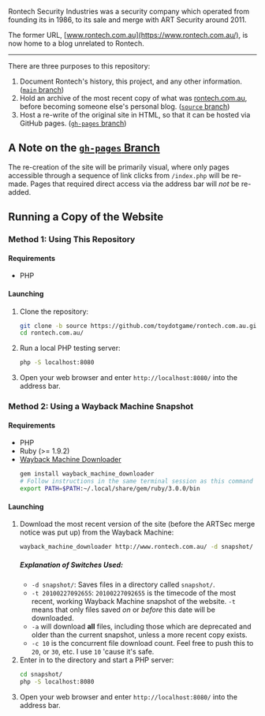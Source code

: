 Rontech Security Industries was a security company which operated from founding its in 1986, to its sale and merge with ART Security around 2011.

The former URL, [www.rontech.com.au](https://www.rontech.com.au/), is now home to a blog unrelated to Rontech.

***

There are three purposes to this repository:
1. Document Rontech's history, this project, and any other information. ([`main` branch](https://github.com/toydotgame/rontech.com.au/tree/main))
2. Hold an archive of the most recent copy of what was [rontech.com.au](), before becoming someone else's personal blog. ([`source` branch](https://github.com/toydotgame/rontech.com.au/tree/source))
3. Host a re-write of the original site in HTML, so that it can be hosted via GitHub pages. ([`gh-pages` branch](https://github.com/toydotgame/rontech.com.au/tree/gh-pages))

## A Note on the [`gh-pages` Branch](https://github.com/toydotgame/rontech.com.au/tree/gh-pages)
The re-creation of the site will be primarily visual, where only pages accessible through a sequence of link clicks from `/index.php` will be re-made. Pages that required direct access via the address bar will _not_ be re-added.

## Running a Copy of the Website
### Method 1: Using This Repository
#### Requirements
* PHP

#### Launching
1. Clone the repository:
	```sh
	git clone -b source https://github.com/toydotgame/rontech.com.au.git
	cd rontech.com.au/
	```
2. Run a local PHP testing server:
	```sh
	php -S localhost:8080
	```
3. Open your web browser and enter `http://localhost:8080/` into the address bar.

### Method 2: Using a Wayback Machine Snapshot
#### Requirements
* PHP
* Ruby (>= 1.9.2)
* [Wayback Machine Downloader](https://github.com/hartator/wayback-machine-downloader)
	```sh
	gem install wayback_machine_downloader
	# Follow instructions in the same terminal session as this command will be executed in:
	export PATH=$PATH:~/.local/share/gem/ruby/3.0.0/bin
	```

#### Launching
1. Download the most recent version of the site (before the ARTSec merge notice was put up) from the Wayback Machine:
	```sh
	wayback_machine_downloader http://www.rontech.com.au/ -d snapshot/ -t 20100227092655 -a -c 10
	```
	##### Explanation of Switches Used:
	* `-d snapshot/`: Saves files in a directory called `snapshot/`.
	* `-t 20100227092655`: `20100227092655` is the timecode of the most recent, working Wayback Machine snapshot of the website. `-t` means that only files saved _on_ or _before_ this date will be downloaded.
	* `-a` will download **all** files, including those which are deprecated and older than the current snapshot, unless a more recent copy exists.
	* `-c 10` is the concurrent file download count. Feel free to push this to `20`, or `30`, etc. I use `10` 'cause it's safe.
2. Enter in to the directory and start a PHP server:
	```sh
	cd snapshot/
	php -S localhost:8080
	```
3. Open your web browser and enter `http://localhost:8080/` into the address bar.
